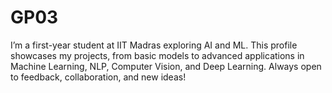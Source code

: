 # GP03
I’m a first-year student at IIT Madras exploring AI and ML. This profile showcases my projects, from basic models to advanced applications in Machine Learning, NLP, Computer Vision, and Deep Learning. Always open to feedback, collaboration, and new ideas!
